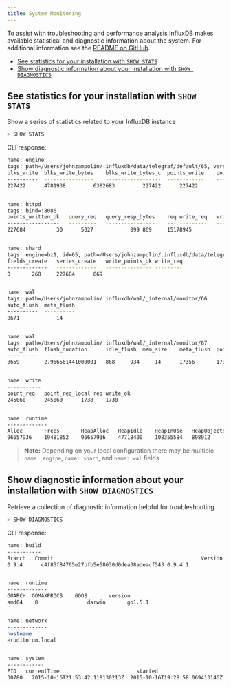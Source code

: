 ```yaml
---
title: System Monitoring
---
```


To assist with troubleshooting and performance analysis InfluxDB makes available statistical and diagnostic information about the system. For additional information see the [README on GitHub](https://github.com/influxdb/influxdb/blob/master/monitor/README.md).

* [See statistics for your installation with `SHOW STATS`](../query_language/schema_exploration.html#see-statistics-about-your-installation-with-show-stats)
* [Show diagnostic information about your installation with `SHOW DIAGNOSTICS`](../query_language/schema_exploration.html#show-diagnostic-information-about-your-installation-with-show-diagnostics)

## See statistics for your installation with `SHOW STATS`

Show a series of statistics related to your InfluxDB instance

```sql
> SHOW STATS
```

CLI response:

```sh
name: engine
tags: path=/Users/johnzampolin/.influxdb/data/telegraf/default/65, version=bz1
blks_write	blks_write_bytes	blks_write_bytes_c	points_write	points_write_dedupe
----------	----------------	------------------	------------	-------------------
227422		4781938			6382683			227422		227422


name: httpd
tags: bind=:8086
points_written_ok	query_req	query_resp_bytes	req	write_req	write_req_bytes
-----------------	---------	----------------	---	---------	---------------
227684			30		5027			899	869		15178945


name: shard
tags: engine=bz1, id=65, path=/Users/johnzampolin/.influxdb/data/telegraf/default/65
fields_create	series_create	write_points_ok	write_req
-------------	-------------	---------------	---------
0		268		227684		869


name: wal
tags: path=/Users/johnzampolin/.influxdb/wal/_internal/monitor/66
auto_flush	meta_flush
----------	----------
8671		    14


name: wal
tags: path=/Users/johnzampolin/.influxdb/wal/_internal/monitor/67
auto_flush	flush_duration		idle_flush	mem_size	meta_flush	points_flush	points_write	points_write_req	series_flush
----------	--------------		----------	--------	----------	------------	------------	----------------	------------
8659		2.966561441000001	868		934		14		17356		17376		869			17356


name: write
-----------
point_req	point_req_local	req	write_ok
245060		245060		1738	1738


name: runtime
-------------
Alloc		Frees		HeapAlloc	HeapIdle	HeapInUse	HeapObjects	HeapReleased	HeapSys		Lookups	Mallocs		NumGC	NumGoroutine	PauseTotalNs	Sys		TotalAlloc
96657936	19481852	96657936	47718400	108355584	898912		2121728		156073984	7262	20380764	95	50		54495600	168606776	5823932752
```

> **Note:** Depending on your local configuration there may be multiple `name: engine`, `name: shard`, and `name: wal` fields

## Show diagnostic information about your installation with `SHOW DIAGNOSTICS`

Retrieve a collection of diagnostic information helpful for troubleshooting.  

```sql
> SHOW DIAGNOSTICS
```

CLI response:

```sh
name: build
-----------
Branch   Commit				            	  	               Version
0.9.4	   c4f85f84765e27bfb5e58630d0dea38adeacf543	0.9.4.1


name: runtime
-------------
GOARCH	GOMAXPROCS	  GOOS	     version
amd64	 8		          darwin	   go1.5.1


name: network
-------------
hostname
eruditorum.local


name: system
------------
PID	  currentTime		                  started  			         	         uptime
30780	2015-10-16T21:53:42.118130213Z	2015-10-16T19:28:58.069413146Z	2h24m44.048717342s

```
